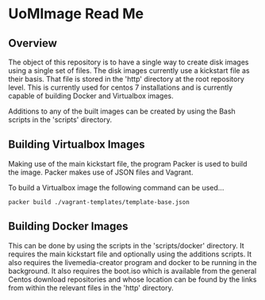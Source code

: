 UoMImage Read Me
================

Overview
--------
The object of this repository is to have a single way to create disk images using a single set of files. The disk images currently use a kickstart file as their basis. That file is stored in the 'http' directory at the root repository level. This is currently used for centos 7 installations and is currently capable of building Docker and Virtualbox images.

Additions to any of the built images can be created by using the Bash scripts in the 'scripts' directory.


Building Virtualbox Images
--------------------------
Making use of the main kickstart file, the program Packer is used to build the image. Packer makes use of JSON files and Vagrant.

To build a Virtualbox image the following command can be used...

	packer build ./vagrant-templates/template-base.json


Building Docker Images
----------------------
This can be done by using the scripts in the 'scripts/docker' directory. It requires the main kickstart file and optionally using the additions scripts. It also requires the livemedia-creator program and docker to be running in the background. It also requires the boot.iso which is available from the general Centos download repositories and whose location can be found by the links from within the relevant files in the 'http' directory.
